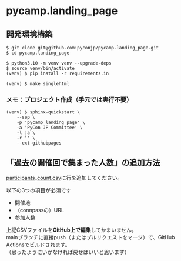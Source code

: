 # pycamp.landing_page

## 開発環境構築

```shell
$ git clone git@github.com:pyconjp/pycamp.landing_page.git
$ cd pycamp.landing_page

$ python3.10 -m venv venv --upgrade-deps
$ source venv/bin/activate
(venv) $ pip install -r requirements.in

(venv) $ make singlehtml
```

### メモ：プロジェクト作成（手元では実行不要）

```shell
(venv) $ sphinx-quickstart \
    --sep \
    -p 'pycamp landing page' \
    -a 'PyCon JP Committee' \
    -l ja \
    -r '' \
    --ext-githubpages
```

## 「過去の開催回で集まった人数」の追加方法

[participants_count.csv](https://github.com/pyconjp/pycamp.landing_page/blob/main/source/sections/participants_count.csv)に行を追加してください。

以下の3つの項目が必須です

- 開催地
- （connpassの）URL
- 参加人数

上記CSVファイルを**GitHub上で編集**してかまいません。  
mainブランチに直接push（またはプルリクエストをマージ）で、GitHub Actionsでビルドされます。  
（思ったようにいかなければ戻せばいいと思います）
